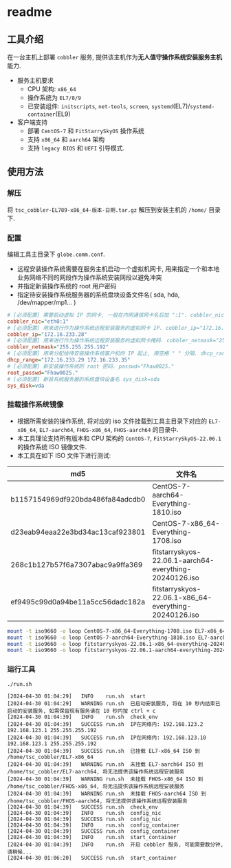 # readme

## 工具介绍

在一台主机上部署 `cobbler` 服务, 提供该主机作为**无人值守操作系统安装服务主机**能力.

- 服务主机要求
  - CPU 架构: `x86_64`
  - 操作系统为 `EL7/8/9`
  - 已安装组件: `initscripts`, `net-tools`, `screen`, `systemd`(EL7)/`systemd-container`(EL9)
- 客户端支持
  - 部署 `CentOS-7` 和 `FitStarrySkyOS` 操作系统
  - 支持 `x86_64` 和 `aarch64` 架构
  - 支持 `legacy BIOS` 和 `UEFI` 引导模式.

## 使用方法

### 解压

将 `tsc_cobbler-EL789-x86_64-版本-日期.tar.gz` 解压到安装主机的 `/home/` 目录下.

### 配置

编辑工具主目录下 `globe.comm.conf`.

- 远程安装操作系统需要在服务主机启动一个虚拟机网卡, 用来指定一个和本地业务网络不同的网段作为操作系统安装网段以避免冲突
- 并指定新装操作系统的 root 用户密码
- 指定待安装操作系统服务器的系统盘块设备文件名( sda, hda, /dev/mapper/mp1... )

```ini
# [必须配置] 需要启动虚拟 IP 的网卡, 一般在内网通信网卡名后加 ":1". cobbler_nic="eth0:1"
cobbler_nic="eth0:1"
# [必须配置] 用来进行作为操作系统远程安装服务的虚拟网卡 IP. cobbler_ip="172.16.233.28"
cobbler_ip="172.16.233.28"
# [必须配置] 用来进行作为操作系统远程安装服务的虚拟网卡掩码. cobbler_netmask="255.255.255.192"
cobbler_netmask="255.255.255.192"
# [必须配置] 用来分配给待安装操作系统客户机的 IP 起止, 用空格 " " 分隔. dhcp_range="172.16.233.29 172.16.233.35"
dhcp_range="172.16.233.29 172.16.233.35"
# [必须配置] 新安装操作系统的 root 密码. passwd="Fhaw0025."
root_passwd="Fhaw0025."
# [必须配置] 新装系统服务器的系统盘块设备名 sys_disk=sda
sys_disk=vda
```

### 挂载操作系统镜像

- 根据所需安装的操作系统, 将对应的 iso 文件挂载到工具主目录下对应的 `EL7-x86_64`, `EL7-aarch64`, `FHOS-x86_64`, `FHOS-aarch64` 的目录中.
- 本工具理论支持所有版本和 CPU 架构的 `CentOS-7`, `FitStarrySkyOS-22.06.1` 的操作系统 ISO 镜像文件.
- 本工具在如下 ISO 文件下进行测试:

| md5                              | 文件名                                                 |
| -------------------------------- | ------------------------------------------------------ |
| b1157154969df920bda486fa84adcdb0 | CentOS-7-aarch64-Everything-1810.iso                   |
| d23eab94eaa22e3bd34ac13caf923801 | CentOS-7-x86_64-Everything-1708.iso                    |
| 268c1b127b57f6a7307abac9a9ffa369 | fitstarryskyos-22.06.1-aarch64-everything-20240126.iso |
| ef9495c99d0a94be11a5cc56dadc182a | fitstarryskyos-22.06.1-x86_64-everything-20240126.iso  |

```bash
mount -t iso9660 -o loop CentOS-7-x86_64-Everything-1708.iso EL7-x86_64
mount -t iso9660 -o loop CentOS-7-aarch64-Everything-1810.iso EL7-aarch64
mount -t iso9660 -o loop fitstarryskyos-22.06.1-x86_64-everything-20240126.iso FHOS-x86_64
mount -t iso9660 -o loop fitstarryskyos-22.06.1-aarch64-everything-20240126.iso FHOS-aarch64
```

### 运行工具

```bash
./run.sh
```

```text
[2024-04-30 01:04:29]   INFO    run.sh  start
[2024-04-30 01:04:29]   WARNING run.sh  已启动安装服务, 将在 10 秒内结束已启动的安装服务, 如需保留现有服务请在 10 秒内按 ctrl + c
[2024-04-30 01:04:39]   INFO    run.sh  check_env
[2024-04-30 01:04:39]   SUCCESS run.sh  IP在网络内: 192.168.123.2 192.168.123.1 255.255.255.192
[2024-04-30 01:04:39]   SUCCESS run.sh  IP在网络内: 192.168.123.10 192.168.123.1 255.255.255.192
[2024-04-30 01:04:39]   SUCCESS run.sh  已挂载 EL7-x86_64 ISO 到 /home/tsc_cobbler/EL7-x86_64
[2024-04-30 01:04:39]   WARNING run.sh  未挂载 EL7-aarch64 ISO 到 /home/tsc_cobbler/EL7-aarch64, 将无法提供该操作系统远程安装服务
[2024-04-30 01:04:39]   WARNING run.sh  未挂载 FHOS-x86_64 ISO 到 /home/tsc_cobbler/FHOS-x86_64, 将无法提供该操作系统远程安装服务
[2024-04-30 01:04:39]   WARNING run.sh  未挂载 FHOS-aarch64 ISO 到 /home/tsc_cobbler/FHOS-aarch64, 将无法提供该操作系统远程安装服务
[2024-04-30 01:04:39]   SUCCESS run.sh  check_env
[2024-04-30 01:04:39]   INFO    run.sh  config_nic
[2024-04-30 01:04:39]   SUCCESS run.sh  config_nic
[2024-04-30 01:04:39]   INFO    run.sh  config_container
[2024-04-30 01:04:39]   SUCCESS run.sh  config_container
[2024-04-30 01:04:39]   INFO    run.sh  start_container
[2024-04-30 01:04:39]   INFO    run.sh  开启 cobbler 服务, 可能需要数分钟, 请稍候...
[2024-04-30 01:06:20]   SUCCESS run.sh  start_container
```
